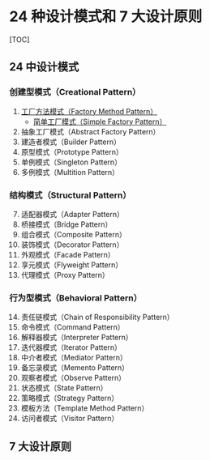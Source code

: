 # 24 种设计模式和 7 大设计原则

[TOC]

## 24 中设计模式

### 创建型模式（Creational Pattern）

1. [工厂方法模式（Factory Method Pattern）](工厂方法模式（Factory%20Method%20Pattern）.md)
   * [简单工厂模式（Simple Factory Pattern）](工厂方法模式（Factory%20Method%20Pattern）.md#simpleFactory)
2. 抽象工厂模式（Abstract Factory Pattern）
3. 建造者模式（Builder Pattern）
4. 原型模式（Prototype Pattern）
5. 单例模式（Singleton Pattern）
6. 多例模式（Multition Pattern）

### 结构模式（Structural Pattern）

7. 适配器模式（Adapter Pattern）
8. 桥接模式（Bridge Pattern）
9. 组合模式（Composite Pattern）
10. 装饰模式（Decorator Pattern）
11. 外观模式（Facade Pattern）
12. 享元模式（Flyweight Pattern）
13. 代理模式（Proxy Pattern）

### 行为型模式（Behavioral Pattern）

14. 责任链模式（Chain of Responsibility Pattern）
15. 命令模式（Command Pattern）
16. 解释器模式（Interpreter Pattern）
17. 迭代器模式（Iterator Pattern）
18. 中介者模式（Mediator Pattern）
19. 备忘录模式（Memento Pattern）
20. 观察者模式（Observe Pattern）
21. 状态模式（State Pattern）
22. 策略模式（Strategy Pattern）
23. 模板方法（Template Method Pattern）
24. 访问者模式（Visitor Pattern）

## 7 大设计原则

